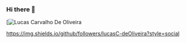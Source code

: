 ### Hi there 👋




<!--
**lucasC-deOliveira/lucasC-deOliveira** is a ✨ _special_ ✨ repository because its `README.md` (this file) appears on your GitHub profile.

Here are some ideas to get you started:

- 🔭 I’m currently working on ...
- 🌱 I’m currently learning ...
- 👯 I’m looking to collaborate on ...
- 🤔 I’m looking for help with ...
- 💬 Ask me about ...
- 📫 How to reach me: ...
- 😄 Pronouns: ...
- ⚡ Fun fact: ...
-->

[![Lucas Carvalho De Oliveira](https://github-readme-stats.vercel.app/api?username=lucasC-deOliveira&show_icons=true&theme=radical)

https://img.shields.io/github/followers/lucasC-deOliveira?style=social
